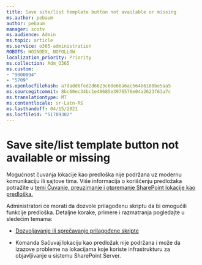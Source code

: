 ```yaml
---
title: Save site/list template button not available or missing
ms.author: pebaum
author: pebaum
manager: scotv
ms.audience: Admin
ms.topic: article
ms.service: o365-administration
ROBOTS: NOINDEX, NOFOLLOW
localization_priority: Priority
ms.collection: Adm_O365
ms.custom:
- "9000094"
- "5709"
ms.openlocfilehash: a7dadd6fed2d6623c60e66a6ac564b6160be5aa5
ms.sourcegitcommit: 8bc60ec34bc1e40685e3976576e04a2623f63a7c
ms.translationtype: MT
ms.contentlocale: sr-Latn-RS
ms.lasthandoff: 04/15/2021
ms.locfileid: "51789302"
---
```

# <a name="save-sitelist-template-button-not-available-or-missing"></a>Save site/list template button not available or missing

Mogućnost čuvanja lokacije kao predloška nije podržana uz modernu komunikaciju ili sajtove tima. Više informacija o korišćenju predložaka potražite u [temi Čuvanje, preuzimanje i otpremanje SharePoint lokacije kao predloška.](https://docs.microsoft.com/sharepoint/dev/general-development/save-download-and-upload-a-sharepoint-site-as-a-template)

Administratori će morati da dozvole prilagođenu skriptu da bi omogućili funkcije predloška. Detaljne korake, primere i razmatranja pogledajte u sledećim temama:

- [Dozvoljavanje ili sprečavanje prilagođene skripte](https://docs.microsoft.com/sharepoint/allow-or-prevent-custom-script)

- Komanda Sačuvaj lokaciju kao predložak nije podržana i može da izazove probleme na lokacijama koje koriste infrastrukturu za objavljivanje u sistemu SharePoint Server.



